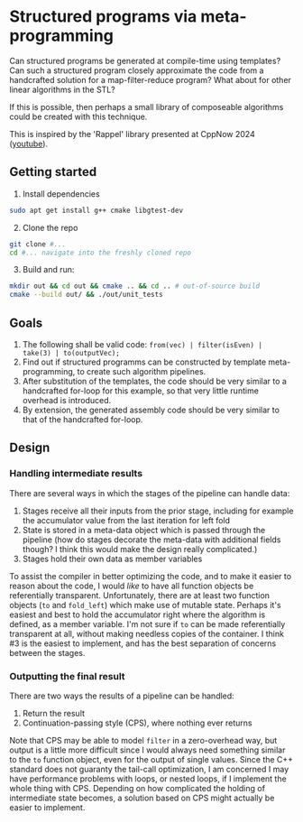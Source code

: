# Structured programs via meta-programming

Can structured programs be generated at compile-time using templates?
Can such a structured program closely approximate the code from a handcrafted solution for a map-filter-reduce program?
What about for other linear algorithms in the STL?

If this is possible, then perhaps a small library of composeable algorithms could be created with this technique.

This is inspired by the 'Rappel' library presented at CppNow 2024 ([youtube](https://www.youtube.com/watch?v=itnyR9j8y6E)).

## Getting started

1. Install dependencies
```bash
sudo apt get install g++ cmake libgtest-dev
```

2. Clone the repo
```bash
git clone #...
cd #... navigate into the freshly cloned repo
```

3. Build and run:
```bash
mkdir out && cd out && cmake .. && cd .. # out-of-source build
cmake --build out/ && ./out/unit_tests
```

## Goals

1. The following shall be valid code: `from(vec) | filter(isEven) | take(3) | to(outputVec);`
2. Find out if structured programms can be constructed by template meta-programming, to create such algorithm pipelines.
3. After substitution of the templates, the code should be very similar to a handcrafted for-loop for this example, so that very little runtime overhead is introduced.
4. By extension, the generated assembly code should be very similar to that of the handcrafted for-loop.

## Design

### Handling intermediate results

There are several ways in which the stages of the pipeline can handle data:

1. Stages receive all their inputs from the prior stage, including for example the accumulator value from the last iteration for left fold
2. State is stored in a meta-data object which is passed through the pipeline (how do stages decorate the meta-data with additional fields though? I think this would make the design really complicated.)
3. Stages hold their own data as member variables

To assist the compiler in better optimizing the code, and to make it easier to reason about the code, I would _like_ to have all function objects be referentially transparent.
Unfortunately, there are at least two function objects (`to` and `fold_left`) which make use of mutable state.
Perhaps it's easiest and best to hold the accumulator right where the algorithm is defined, as a member variable.
I'm not sure if `to` can be made referentially transparent at all, without making needless copies of the container.
I think #3 is the easiest to implement, and has the best separation of concerns between the stages.

### Outputting the final result

There are two ways the results of a pipeline can be handled:
1. Return the result
2. Continuation-passing style (CPS), where nothing ever returns

Note that CPS may be able to model `filter` in a zero-overhead way, but output is a little more difficult since I would always need something similar to the `to` function object, even for the output of single values.
Since the C++ standard does not guaranty the tail-call optimization, I am concerned I may have performance problems with loops, or nested loops, if I implement the whole thing with CPS.
Depending on how complicated the holding of intermediate state becomes, a solution based on CPS might actually be easier to implement.
